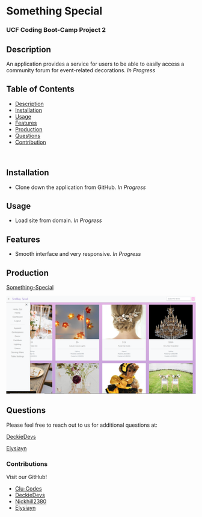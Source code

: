   # Something Special
  
  
  ### UCF Coding Boot-Camp Project 2
  

  ## Description
  An application provides a service for users to be able to easily access a community forum for event-related decorations.  *In Progress*


  ## Table of Contents
  
* [Description](#Description)
* [Installation](#Installation)
* [Usage](#Usage)
* [Features](#Features)
* [Production](#Production)
* [Questions](#Questions)
* [Contribution](#Contribution)

<br>

  ## Installation
  * Clone down the application from GitHub. *In Progress*

  ## Usage
  * Load site from domain. *In Progress*

  
  ## Features
  * Smooth interface and very responsive. *In Progress*
  

  
  ## Production
  [Something-Special](https://cmnw-something-special.herokuapp.com/)
  
  
  [![Something-Special](public/images/screenshot.png)](https://Clu-Codes.github.io/Something-Special/)
  

  
  

  

  ## Questions
  Please feel free to reach out to us for additional questions at:
  <br>
  
  [DeckieDevs](deckiedevs@gmail.com)
  
  [Elysiayn](Wendy.Lemus.WL@gmail.com)

  
  ### Contributions
  Visit our GitHub!
  * [Clu-Codes](https://github.com/Clu-Codes)
  * [DeckieDevs](https://github.com/DeckieDevs)
  * [Nickhill2380](https://github.com/Nickhill2380)
  * [Elysiayn](https://github.com/Elysiayn)